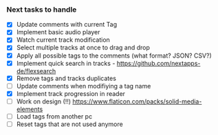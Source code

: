 ### Next tasks to handle

- [x] Update comments with current Tag
- [x] Implement basic audio player
- [x] Watch current track modification
- [x] Select multiple tracks at once to drag and drop
- [x] Apply all possible tags to the comments (what format? JSON? CSV?)
- [x] Implement quick search in tracks - https://github.com/nextapps-de/flexsearch
- [x] Remove tags and tracks duplicates
- [ ] Update comments when modifiying a tag name
- [x] Implement track progression in reader
- [ ] Work on design (!!) https://www.flaticon.com/packs/solid-media-elements
- [ ] Load tags from another pc
- [ ] Reset tags that are not used anymore
